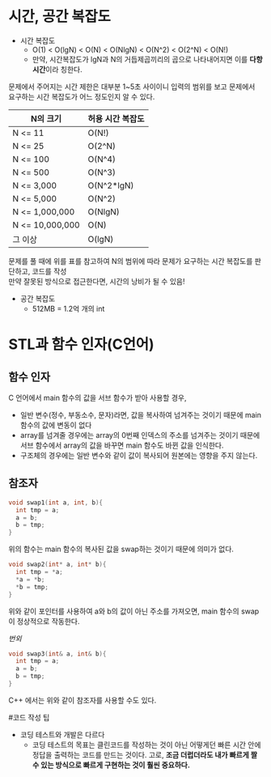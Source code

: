 # 시간, 공간 복잡도
- 시간 복잡도
  - O(1) < O(lgN) < O(N) < O(NlgN) < O(N^2) < O(2^N) < O(N!)
  - 만약, 시간복잡도가 lgN과 N의 거듭제곱끼리의 곱으로 나타내어지면 이를 **다항 시간**이라 칭한다.  

문제에서 주어지는 시간 제한은 대부분 1~5초 사이이니 입력의 범위를 보고 문제에서 요구하는 시간 복잡도가 어느 정도인지 알 수 있다. 

  | N의 크기 | 허용 시간 복잡도 |
  |--------|--------|
  | N <= 11 | O(N!) |
  | N <= 25 | O(2^N) |
  | N <= 100 | O(N^4) |
  | N <= 500 | O(N^3) |
  | N <= 3,000 | O(N^2*lgN) |
  | N <= 5,000 | O(N^2) |
  | N <= 1,000,000 | O(NlgN) |
  | N <= 10,000,000 | O(N) |
  | 그 이상 | O(lgN) |

문제를 풀 때에 위를 표를 참고하여 N의 범위에 따라 문제가 요구하는 시간 복잡도를 판단하고, 코드를 작성  
만약 잘못된 방식으로 접근한다면, 시간의 낭비가 될 수 있음!

- 공간 복잡도
  - 512MB = 1.2억 개의 int


# STL과 함수 인자(C언어)


## 함수 인자
C 언어에서 main 함수의 값을 서브 함수가 받아 사용할 경우,
- 일반 변수(정수, 부동소수, 문자)라면, 값을 복사하여 넘겨주는 것이기 때문에 main 함수의 값에 변동이 없다
- array를 넘겨줄 경우에는 array의 0번째 인덱스의 주소를 넘겨주는 것이기 때문에 서브 함수에서 array의 값을 바꾸면 main 함수도 바뀐 값을 인식한다.
- 구조체의 경우에는 일반 변수와 같이 값이 복사되어 원본에는 영향을 주지 않는다.

## 참조자
```C
void swap1(int a, int, b){
  int tmp = a;
  a = b;
  b = tmp;
}
```
위의 함수는 main 함수의 복사된 값을 swap하는 것이기 때문에 의미가 없다.

```C
void swap2(int* a, int* b){
  int tmp = *a;
  *a = *b;
  *b = tmp;
}
```

위와 같이 포인터를 사용하여 a와 b의 값이 아닌 주소를 가져오면, main 함수의 swap이 정상적으로 작동한다.

*번외*

```C++
void swap3(int& a, int& b){
  int tmp = a;
  a = b;
  b = tmp;
}
```
C++ 에서는 위와 같이 참조자를 사용할 수도 있다. 

#코드 작성 팁
- 코딩 테스트와 개발은 다르다
  - 코딩 테스트의 목표는 클린코드를 작성하는 것이 아닌 어떻게던 빠른 시간 안에 정답을 출력하는 코드를 만드는 것이다. 고로, **조금 더럽더라도 내가 빠르게 짤 수 있는 방식으로 빠르게 구현하는 것이 훨씬 중요하다.**



